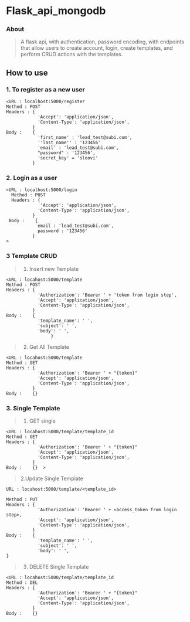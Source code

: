 # Flask_api_mongodb

### About

> A flask api, with authentication, password encoding, with endpoints that allow users to create account, login, create templates, and perform CRUD actions with the templates.

## How to use

### 1. To register as a new user 
    
    <URL : localhost:5000/register
    Method : POST
    Headers : {
                'Accept': 'application/json',
                'Content-Type': 'application/json',          
              }
    Body :    {
                'first_name' : 'lead_test@subi.com',
                ''last_name'' : '123456'
                'email' : 'lead_test@subi.com',
                "password" : '123456',
                'secret_key' = 'sloovi'
              }
>

### 2. Login as a user

    <URL : localhost:5000/login
      Method : POST
      Headers : {
                 'Accept': 'application/json',
                'Content-Type': 'application/json',          
              }
     Body :    {
                email : 'lead_test@subi.com',
                password : '123456'
              }  
    > 


### 3 Template CRUD
    
> 1. Insert new Template

    <URL : locahost:5000/template
    Method : POST
    Headers : {
                'Authorization': 'Bearer ' + 'token from login step',
                'Accept': 'application/json',
                'Content-Type': 'application/json',          
              }
    Body :    {
                'template_name': ' ',
                'subject': ' ',
                'body': ' ',
                     }  
>
    
> 2. Get All Template

    <URL : locahost:5000/template  
    Method : GET
    Headers : {
                'Authorization': 'Bearer ' + "{token}"
                'Accept': 'application/json',
                'Content-Type': 'application/json',          
              }
    Body :    {}      


### 3. Single Template
> 1. GET single

    <URL : locahost:5000/template/template_id
    Method : GET
    Headers : {
                'Authorization': 'Bearer ' + "{token}"
                'Accept': 'application/json',
                'Content-Type': 'application/json',          
              }
    Body :    {}  >

>2.Update Single Template

    URL : locahost:5000/template/<template_id>
    
    Method : PUT
    Headers : {
                'Authorization': 'Bearer ' + <access_token from login step>,
                'Accept': 'application/json',
                'Content-Type': 'application/json',          
              }
    Body :    {
                'template_name': ' ',
                'subject': ' ',
                'body': ' ',
    }   

 > 3. DELETE Single Template
    
    <URL : locahost:5000/template/template_id
    Method : DEL
    Headers : {
                'Authorization': 'Bearer ' + "{token}"
                'Accept': 'application/json',
                'Content-Type': 'application/json',          
              }
    Body :    {}                  

>
